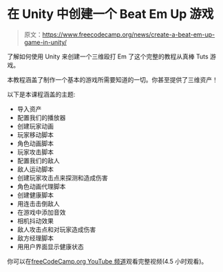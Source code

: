 # 在 Unity 中创建一个 Beat Em Up 游戏

> 原文：<https://www.freecodecamp.org/news/create-a-beat-em-up-game-in-unity/>

了解如何使用 Unity 来创建一个三维殴打 Em 了这个完整的教程从真棒 Tuts 游戏。

本教程涵盖了制作一个基本的游戏所需要知道的一切。你甚至提供了三维资产！

以下是本课程涵盖的主题:

*   导入资产
*   配置我们的播放器
*   创建玩家动画
*   玩家移动脚本
*   角色动画脚本
*   玩家攻击脚本
*   配置我们的敌人
*   敌人运动脚本
*   创建玩家攻击点来探测和造成伤害
*   角色动画代理脚本
*   创建健康脚本
*   用连击击倒敌人
*   在游戏中添加音效
*   相机抖动效果
*   敌人攻击点和对玩家造成伤害
*   敌方经理脚本
*   用用户界面显示健康状态

你可以在[freeCodeCamp.org YouTube 频道](https://www.youtube.com/watch?v=gcF66q-UPCs)观看完整视频(4.5 小时观看)。